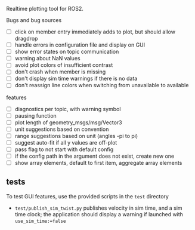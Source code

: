 Realtime plotting tool for ROS2.

Bugs and bug sources

* [ ] click on member entry immediately adds to plot, but should allow dragdrop
* [ ] handle errors in configuration file and display on GUI
* [ ] show error states on topic communication
* [ ] warning about NaN values
* [ ] avoid plot colors of insufficient contrast
* [ ] don't crash when member is missing
* [ ] don't display sim time warnings if there is no data
* [ ] don't reassign line colors when switching from unavailable to available

features

* [ ] diagnostics per topic, with warning symbol
* [ ] pausing function
* [ ] plot length of geometry_msgs/msg/Vector3
* [ ] unit suggestions based on convention
* [ ] range suggestions based on unit (angles -pi to pi)
* [ ] suggest auto-fit if all y values are off-plot
* [ ] pass flag to not start with default config
* [ ] if the config path in the argument does not exist, create new one
* [ ] show array elements, default to first item, aggregate array elements

## tests

To test GUI features, use the provided scripts in the `test` directory

* `test/publish_sim_twist.py` publishes velocity in sim time, and a sim time clock; the application should display a warning if launched with `use_sim_time:=false`
